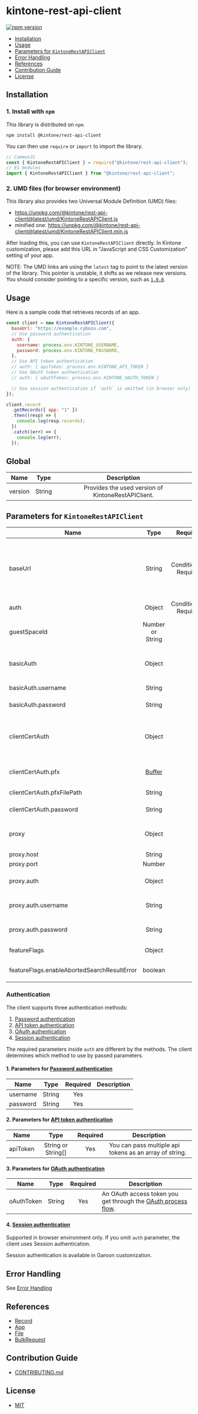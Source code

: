 # kintone-rest-api-client

[![npm version](https://badge.fury.io/js/%40kintone%2Frest-api-client.svg)](https://badge.fury.io/js/%40kintone%2Frest-api-client)

- [Installation](#installation)
- [Usage](#usage)
- [Parameters for `KintoneRestAPIClient`](#parameters-for-kintonerestapiclient)
- [Error Handling](#error-handling)
- [References](#references)
- [Contribution Guide](#contribution-guide)
- [License](#license)

## Installation

### 1. Install with `npm`

This library is distributed on `npm`.

```shell
npm install @kintone/rest-api-client
```

You can then use `require` or `import` to import the library.

```javascript
// CommonJS
const { KintoneRestAPIClient } = require("@kintone/rest-api-client");
// ES modules
import { KintoneRestAPIClient } from "@kintone/rest-api-client";
```

### 2. UMD files (for browser environment)

This library also provides two Universal Module Definition (UMD) files:

- https://unpkg.com/@kintone/rest-api-client@latest/umd/KintoneRestAPIClient.js
- minified one: https://unpkg.com/@kintone/rest-api-client@latest/umd/KintoneRestAPIClient.min.js

After loading this, you can use `KintoneRestAPIClient` directly.
In Kintone customization, please add this URL in "JavaScript and CSS Customization" setting of your app.

NOTE: The UMD links are using the `latest` tag to point to the latest version of the library. This pointer is unstable, it shifts as we release new versions. You should consider pointing to a specific version, such as [`1.0.0`](https://unpkg.com/@kintone/rest-api-client@1.0.0/umd/KintoneRestAPIClient.js).

## Usage

Here is a sample code that retrieves records of an app.

```js
const client = new KintoneRestAPIClient({
  baseUrl: "https://example.cybozu.com",
  // Use password authentication
  auth: {
    username: process.env.KINTONE_USERNAME,
    password: process.env.KINTONE_PASSWORD,
  },
  // Use API token authentication
  // auth: { apiToken: process.env.KINTONE_API_TOKEN }
  // Use OAuth token authentication
  // auth: { oAuthToken: process.env.KINTONE_OAUTH_TOKEN }

  // Use session authentication if `auth` is omitted (in browser only)
});

client.record
  .getRecords({ app: "1" })
  .then((resp) => {
    console.log(resp.records);
  })
  .catch((err) => {
    console.log(err);
  });
```

## Global

| Name    |  Type  |                    Description                     |
| ------- | :----: | :------------------------------------------------: |
| version | String | Provides the used version of KintoneRestAPIClient. |

## Parameters for `KintoneRestAPIClient`

| Name                                        |                               Type                               |          Required           | Description                                                                                                                                                                                                                                                                      |
| ------------------------------------------- | :--------------------------------------------------------------: | :-------------------------: | -------------------------------------------------------------------------------------------------------------------------------------------------------------------------------------------------------------------------------------------------------------------------------- |
| baseUrl                                     |                              String                              | Conditionally<br />Required | The base URL for your Kintone environment.<br />It must start with `https`. (e.g. https://example.kintone.com) <br />Required in Node.js environment. If you omit it in browser environment, `location.origin` will be used.                                                     |
| auth                                        |                              Object                              | Conditionally<br />Required | The object for authentication. See [Authentication](#Authentication).                                                                                                                                                                                                            |
| guestSpaceId                                |                         Number or String                         |                             | The guest space ID. If you are dealing with apps that are in guest spaces, please specify this.                                                                                                                                                                                  |
| basicAuth                                   |                              Object                              |                             | If your Kintone environment uses Basic authentication, please specify its username and password.                                                                                                                                                                                 |
| basicAuth.username                          |                              String                              |                             | The username of Basic authentication.                                                                                                                                                                                                                                            |
| basicAuth.password                          |                              String                              |                             | The password of Basic authentication.                                                                                                                                                                                                                                            |
| clientCertAuth                              |                              Object                              |                             | **This parameter is available only in Node.js environment.**<br />If your Kintone environment uses [Client Certificate authentication](https://jp.cybozu.help/general/en/admin/list_security/list_secureaccess/overview.html), please specify the certificate file and password. |
| clientCertAuth.pfx                          | [Buffer](https://nodejs.org/api/buffer.html#buffer_class_buffer) |                             | The [client certificate file](https://jp.cybozu.help/general/en/user/list_access/remote/webbrowser.html). Required, unless you specify `pfxFilePath`.                                                                                                                            |
| clientCertAuth.pfxFilePath                  |                              String                              |                             | The path to [client certificate file](https://jp.cybozu.help/general/en/user/list_access/remote/webbrowser.html). Required, unless you specify `pfx`.                                                                                                                            |
| clientCertAuth.password                     |                              String                              |                             | The password of client certificate.                                                                                                                                                                                                                                              |
| proxy                                       |                              Object                              |                             | **This parameter is available only in Node.js environment.**<br />If you use a proxy, please specify its configuration.                                                                                                                                                          |
| proxy.host                                  |                              String                              |                             | The host of the proxy server.                                                                                                                                                                                                                                                    |
| proxy.port                                  |                              Number                              |                             | The port of the proxy server.                                                                                                                                                                                                                                                    |
| proxy.auth                                  |                              Object                              |                             | If the proxy server requires Basic authentication, please specify its username and password.                                                                                                                                                                                     |
| proxy.auth.username                         |                              String                              |                             | The username of Basic authentication for the proxy server.                                                                                                                                                                                                                       |
| proxy.auth.password                         |                              String                              |                             | The password of Basic authentication for the proxy server.                                                                                                                                                                                                                       |
| featureFlags                                |                              Object                              |                             | Feature flags that you can configure                                                                                                                                                                                                                                             |
| featureFlags.enableAbortedSearchResultError |                             boolean                              |                             | An option of whether to throw `KintoneAbortedSearchResultError` or not. `false` is the default value.                                                                                                                                                                            |

### Authentication

The client supports three authentication methods:

1. [Password authentication](https://developer.kintone.io/hc/en-us/articles/212495188#passwordAuth)
2. [API token authentication](https://developer.kintone.io/hc/en-us/articles/212495188#APItokenAuth)
3. [OAuth authentication](https://developer.kintone.io/hc/en-us/articles/360001562353-How-to-add-OAuth-clients)
4. [Session authentication](https://developer.kintone.io/hc/en-us/articles/212495188#sessionAuth)

The required parameters inside `auth` are different by the methods.
The client determines which method to use by passed parameters.

#### 1. Parameters for [Password authentication](https://developer.kintone.io/hc/en-us/articles/212495188#passwordAuth)

| Name     |  Type  | Required | Description |
| -------- | :----: | :------: | ----------- |
| username | String |   Yes    |
| password | String |   Yes    |

#### 2. Parameters for [API token authentication](https://developer.kintone.io/hc/en-us/articles/212495188#APItokenAuth)

| Name     |        Type        | Required | Description                                             |
| -------- | :----------------: | :------: | ------------------------------------------------------- |
| apiToken | String or String[] |   Yes    | You can pass multiple api tokens as an array of string. |

#### 3. Parameters for [OAuth authentication](https://developer.kintone.io/hc/en-us/articles/360001562353-How-to-add-OAuth-clients)

| Name       |  Type  | Required | Description                                                                                                                                           |
| ---------- | :----: | :------: | ----------------------------------------------------------------------------------------------------------------------------------------------------- |
| oAuthToken | String |   Yes    | An OAuth access token you get through the [OAuth process flow](https://developer.kintone.io/hc/en-us/articles/360001562353-How-to-add-OAuth-clients). |

#### 4. [Session authentication](https://developer.kintone.io/hc/en-us/articles/212495188#sessionAuth)

Supported in browser environment only.
If you omit `auth` parameter, the client uses Session authentication.

Session authentication is available in Garoon customization.

## Error Handling

See [Error Handling](https://github.com/kintone/js-sdk/tree/master/packages/rest-api-client/docs/errorHandling.md)

## References

- [Record](https://github.com/kintone/js-sdk/tree/master/packages/rest-api-client/docs/record.md)
- [App](https://github.com/kintone/js-sdk/tree/master/packages/rest-api-client/docs/app.md)
- [File](https://github.com/kintone/js-sdk/tree/master/packages/rest-api-client/docs/file.md)
- [BulkRequest](https://github.com/kintone/js-sdk/tree/master/packages/rest-api-client/docs/bulkRequest.md)

## Contribution Guide

- [CONTRIBUTING.md](https://github.com/kintone/js-sdk/tree/master/CONTRIBUTING.md)

## License

- [MIT](https://github.com/kintone/js-sdk/tree/master/LICENSE)
